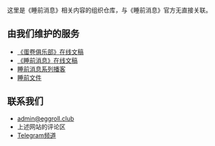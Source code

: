 这里是《睡前消息》相关内容的组织仓库，与《睡前消息》官方无直接关联。

## 由我们维护的服务

- [《蛋卷俱乐部》在线文稿](https://eggroll.club)
- [《睡前消息》在线文稿](https://archive.bedtime.news)
- [睡前消息系列播客](https://archive.bedtime.news/podcasts)
- [睡前文件](https://files.bedtime.news)

## 联系我们

- [admin@eggroll.club](mailto:admin@eggroll.club)
- 上述网站的评论区
- [Telegram频道](https://t.me/bedtimenewsarchive)
